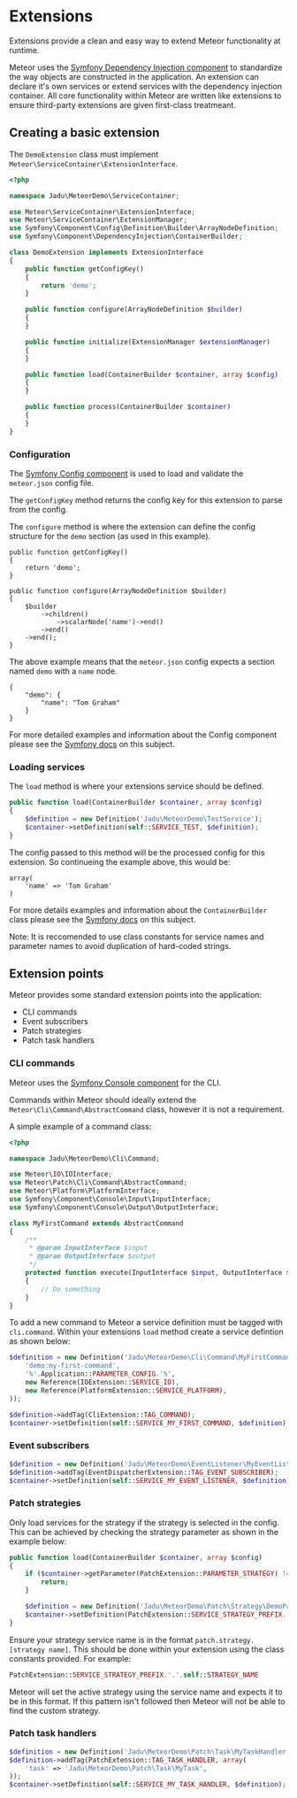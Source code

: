 # Extensions

Extensions provide a clean and easy way to extend Meteor functionality at runtime.

Meteor uses the [Symfony Dependency Injection component](http://symfony.com/doc/current/components/dependency_injection/introduction.html) to standardize the way objects are constructed in the application. An extension can
declare it's own services or extend services with the dependency injection container. All core functionality within Meteor are written like
extensions to ensure third-party extensions are given first-class treatmeant.

## Creating a basic extension

The `DemoExtension` class must implement `Meteor\ServiceContainer\ExtensionInterface`.

```php
<?php

namespace Jadu\MeteorDemo\ServiceContainer;

use Meteor\ServiceContainer\ExtensionInterface;
use Meteor\ServiceContainer\ExtensionManager;
use Symfony\Component\Config\Definition\Builder\ArrayNodeDefinition;
use Symfony\Component\DependencyInjection\ContainerBuilder;

class DemoExtension implements ExtensionInterface
{
    public function getConfigKey()
    {
        return 'demo';
    }

    public function configure(ArrayNodeDefinition $builder)
    {
    }

    public function initialize(ExtensionManager $extensionManager)
    {
    }

    public function load(ContainerBuilder $container, array $config)
    {
    }

    public function process(ContainerBuilder $container)
    {
    }
}
```

### Configuration

The [Symfony Config component](http://symfony.com/doc/current/components/config/introduction.html) is used to load and validate the `meteor.json` config file.

The `getConfigKey` method returns the config key for this extension to parse from the config.

The `configure` method is where the extension can define the config structure for the `demo` section (as used in this example).

```
public function getConfigKey()
{
    return 'demo';
}

public function configure(ArrayNodeDefinition $builder)
{
    $builder
        ->children()
            ->scalarNode('name')->end()
        ->end()
    ->end();
}
```

The above example means that the `meteor.json` config expects a section named `demo` with a `name` node.

```
{
    "demo": {
        "name": "Tom Graham"
    }
}
```

For more detailed examples and information about the Config component please see the [Symfony docs](http://symfony.com/doc/current/components/config/definition.html) on this subject.

### Loading services

The `load` method is where your extensions service should be defined.

```php
public function load(ContainerBuilder $container, array $config)
{
    $definition = new Definition('Jadu\MeteorDemo\TestService');
    $container->setDefinition(self::SERVICE_TEST, $definition);
}
```

The config passed to this method will be the processed config for this extension. So continueing the example above, this would be:

```
array(
    'name' => 'Tom Graham'
)
```

For more details examples and information about the `ContainerBuilder` class please see the [Symfony docs](http://symfony.com/doc/current/components/dependency_injection/introduction.html#basic-usage) on this subject.

Note: It is reccomended to use class constants for service names and parameter names to avoid duplication of hard-coded strings.

## Extension points

Meteor provides some standard extension points into the application:
* CLI commands
* Event subscribers
* Patch strategies
* Patch task handlers

### CLI commands

Meteor uses the [Symfony Console component](http://symfony.com/doc/current/components/console/introduction.html) for the CLI.

Commands within Meteor should ideally extend the `Meteor\Cli\Command\AbstractCommand` class, however it is not a requirement.

A simple example of a command class:

```php
<?php

namespace Jadu\MeteorDemo\Cli\Command;

use Meteor\IO\IOInterface;
use Meteor\Patch\Cli\Command\AbstractCommand;
use Meteor\Platform\PlatformInterface;
use Symfony\Component\Console\Input\InputInterface;
use Symfony\Component\Console\Output\OutputInterface;

class MyFirstCommand extends AbstractCommand
{
    /**
     * @param InputInterface $input
     * @param OutputInterface $output
     */
    protected function execute(InputInterface $input, OutputInterface $output)
    {
        // Do something
    }
}
```

To add a new command to Meteor a service definition must be tagged with `cli.command`.
Within your extensions `load` method create a service defintion as shown below:

```php
$definition = new Definition('Jadu\MeteorDemo\Cli\Command\MyFirstCommand', array(
    'demo:my-first-command',
    '%'.Application::PARAMETER_CONFIG.'%',
    new Reference(IOExtension::SERVICE_IO),
    new Reference(PlatformExtension::SERVICE_PLATFORM),
));

$definition->addTag(CliExtension::TAG_COMMAND);
$container->setDefinition(self::SERVICE_MY_FIRST_COMMAND, $definition);
```

### Event subscribers

```php
$definition = new Definition('Jadu\MeteorDemo\EventListener\MyEventListener');
$definition->addTag(EventDispatcherExtension::TAG_EVENT_SUBSCRIBER);
$container->setDefinition(self::SERVICE_MY_EVENT_LISTENER, $definition);
```

### Patch strategies

Only load services for the strategy if the strategy is selected in the config. This can be achieved by checking the strategy parameter as shown in the example below:

```php
public function load(ContainerBuilder $container, array $config)
{
    if ($container->getParameter(PatchExtension::PARAMETER_STRATEGY) !== self::STRATEGY_NAME) {
        return;
    }

    $definition = new Definition('Jadu\MeteorDemo\Patch\Strategy\DemoPatchStrategy');
    $container->setDefinition(PatchExtension::SERVICE_STRATEGY_PREFIX.'.'.self::STRATEGY_NAME, $definition);
}
```

Ensure your strategy service name is in the format `patch.strategy.[strategy name]`. This should be done within your extension using the class constants provided. For example:

```php
PatchExtension::SERVICE_STRATEGY_PREFIX.'.'.self::STRATEGY_NAME
```

Meteor will set the active strategy using the service name and expects it to be in this format. If this pattern isn't followed then Meteor will not be able to find the custom strategy.

### Patch task handlers

```php
$definition = new Definition('Jadu\MeteorDemo\Patch\Task\MyTaskHandler');
$definition->addTag(PatchExtension::TAG_TASK_HANDLER, array(
    'task' => 'Jadu\MeteorDemo\Patch\Task\MyTask',
));
$container->setDefinition(self::SERVICE_MY_TASK_HANDLER, $definition);
```
